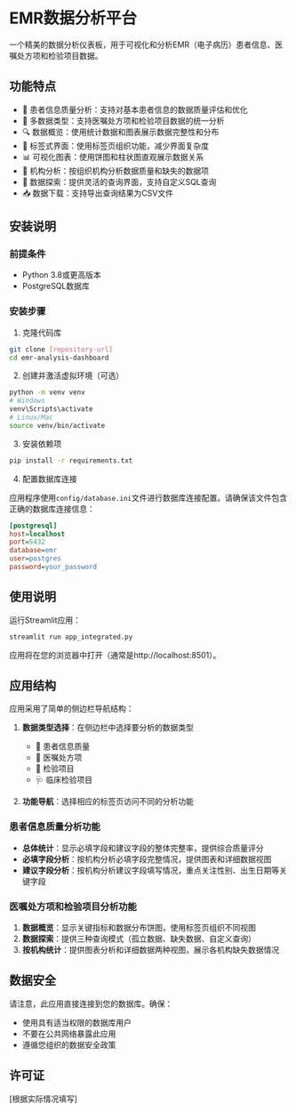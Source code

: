# EMR数据分析平台

一个精美的数据分析仪表板，用于可视化和分析EMR（电子病历）患者信息、医嘱处方项和检验项目数据。

## 功能特点

- 👤 患者信息质量分析：支持对基本患者信息的数据质量评估和优化
- 🔄 多数据类型：支持医嘱处方项和检验项目数据的统一分析
- 🔍 数据概览：使用统计数据和图表展示数据完整性和分布
- 🧩 标签式界面：使用标签页组织功能，减少界面复杂度
- 📊 可视化图表：使用饼图和柱状图直观展示数据关系
- 🏢 机构分析：按组织机构分析数据质量和缺失的数据项
- 🔎 数据探索：提供灵活的查询界面，支持自定义SQL查询
- 📥 数据下载：支持导出查询结果为CSV文件

## 安装说明

### 前提条件

- Python 3.8或更高版本
- PostgreSQL数据库

### 安装步骤

1. 克隆代码库

```bash
git clone [repository-url]
cd emr-analysis-dashboard
```

2. 创建并激活虚拟环境（可选）

```bash
python -m venv venv
# Windows
venv\Scripts\activate
# Linux/Mac
source venv/bin/activate
```

3. 安装依赖项

```bash
pip install -r requirements.txt
```

4. 配置数据库连接

应用程序使用`config/database.ini`文件进行数据库连接配置。请确保该文件包含正确的数据库连接信息：

```ini
[postgresql]
host=localhost
port=5432
database=emr
user=postgres
password=your_password
```

## 使用说明

运行Streamlit应用：

```bash
streamlit run app_integrated.py
```

应用将在您的浏览器中打开（通常是http://localhost:8501）。

## 应用结构

应用采用了简单的侧边栏导航结构：

1. **数据类型选择**：在侧边栏中选择要分析的数据类型
   - 👤 患者信息质量
   - 💊 医嘱处方项
   - 🧪 检验项目
   - 🩺 临床检验项目

2. **功能导航**：选择相应的标签页访问不同的分析功能

### 患者信息质量分析功能

- **总体统计**：显示必填字段和建议字段的整体完整率，提供综合质量评分
- **必填字段分析**：按机构分析必填字段完整情况，提供图表和详细数据视图
- **建议字段分析**：按机构分析建议字段填写情况，重点关注性别、出生日期等关键字段

### 医嘱处方项和检验项目分析功能

1. **数据概览**：显示关键指标和数据分布饼图，使用标签页组织不同视图
2. **数据探索**：提供三种查询模式（孤立数据、缺失数据、自定义查询）
3. **按机构统计**：提供图表分析和详细数据两种视图，展示各机构缺失数据情况

## 数据安全

请注意，此应用直接连接到您的数据库。确保：

- 使用具有适当权限的数据库用户
- 不要在公共网络暴露此应用
- 遵循您组织的数据安全政策

## 许可证

[根据实际情况填写]
